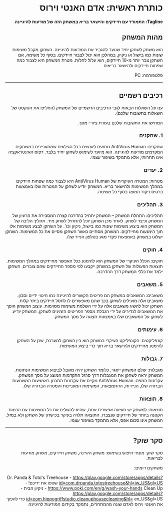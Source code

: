 <div dir='rtl' lang='he'>

# כותרת ראשית: אדם האנטי וירוס

**Tagline: התמודד עם חיידקים והישאר בריא במשחק הזה של מודעות להיגיינה**

## מהות המשחק
 הוא משחק לשחקן יחיד שנועד להגביר את המודעות להיגיינה. השחקן מקבל משימות שונות כמו בישול או ניקיון, במהלכן הוא יכול לצבור חיידקים. בסוף כל משימה, אם השחקן צבר יותר מ-10 חיידקים, הוא עלול לחלות. מטרת המשחק היא לצבור כמה שפחות חיידקים ולהישאר בריאים

 פלטפורמה: PC

---


## רכיבים רשמיים

ענו על השאלות הבאות לגבי הרכיבים הרשמיים של המשחק
(החליפו את הטקסט של השאלות בתשובות שלכם).

המחישו את התשובות שלכם בעזרת ציורי-מסך.

### 1. שחקנים
  
שחקנים: AntiVirus Human מתאים לאנשים בכל הגילאים שמתעניינים במשחקים המקדמים מודעות להיגיינה. הוא מיועד לשימוש לשחקן יחיד בלבד. דפוס האינטראקציה אינו תחרותי, אלא מתמקד בשיפור עצמי.

### 2. יעדים
  
מטרות: המטרה העיקרית של AntiVirus Human היא לצבור כמה שפחות חיידקים במהלך המשימות ולהישאר בריא. המשחק יודיע לשחקן על המטרות שלו באמצעות כרטיס ניקוד המוצג בסוף כל משימה.


### 3. תהליכים
  
תהליכים: התחלת המשחק – המשחק יתחיל בהדרכה קצרה המסבירה את הרעיון של המשחק וכיצד לשחק. לאחר מכן השחקן יוכל להתחיל לשחק מיד. תהליך הליבה של המשחק הוא ביצוע משימות שונות כמו בישול, ניקיון וכו'. על השחקן לבצע משימות אלו תוך הימנעות מחיידקים. המשחק מסתיים כאשר השחקן מסיים את כל המשימות. השחקן ישלוט במשחק באמצעות פקדי מגע בטלפון הנייד שלו.
  
### 4. חוקים
  
חוקים: הכלל העיקרי של המשחק הוא להימנע ככל האפשר מחיידקים במהלך המשימות. תוצאות הפעולות של השחקן במשחק ייקבעו לפי מספר החיידקים שהם צוברים. השחקן ילמד את כללי המשחק דרך ההדרכה.

### 5. משאבים
  
משאבים: המשאבים במשחק הם פריטים הקשורים להיגיינה כמו חיטוי ידיים וסבון. משאבים אלה מועילים לשחקן בכך שהם מאפשרים לו לחסל חיידקים ביתר קלות. השחקן יכול להשיג משאבים אלה על ידי השלמת משימות מסוימות. עיצוב המשחק הופך את המשאבים לנדירים על ידי הגבלת מספר הפריטים הזמינים לשחקן. המשחק יודיע לשחקן על המשאבים שלו באמצעות תצוגה על מסך המשחק.

### 6. עימותים
  
קונפליקטים: הקונפליקט העיקרי במשחק הוא בין השחקן למערכת, שכן על השחקן להימנע מחיידקים ולהישאר בריא תוך כדי ביצוע המשימות.


### 7. גבולות
  
מגבלות: עולם המשחק ייסגר, כלומר השחקן יהיה מוגבל לביצוע המשימות הנתונות. המשחק יראה לשחקן את המגבלות דרך סרגל התקדמות המוצג על מסך המשחק.
עקרונות המפה: AntiVirus Human מקיים את עקרונות התכנון באמצעות המשמעות הברורה שלו, הניידות, ההתמצאות, המשימות המעניינות והמטרה הברורה שלו.


### 8. תוצאות
תוצאות: למשחק יש תוצאה אפשרית אחת, שהיא להשלים את כל המשימות עם הכמות הקטנה ביותר של חיידקים שנצברו. התוצאה תלויה בעיקר בכישרון של השחקן ולא במזל. המשחק אינו סכום אפס, אלא מתמקד בשיפור עצמי.

---

## סקר שוק?
  
סקר שוק: מונחי חיפוש בשימוש: משחק היגיינה, משחק חיידקים, משחק מודעות לבריאות.
  
  משחקים דומים:

Dr. Panda & Toto's Treehouse - https://play.google.com/store/apps/details?id=com.drpanda.totostreehouse&hl=iw_US&gl=US שטפו את ידיכם! - https://www.poki.com/en/g/wash-your-hands Clean Up - ניקיון הבית - https://play.google.com/store/apps/details?id=com.hippogriffstudio.cleanuphousecleaning&hl= en_US&gl=US כדי להפוך את האנטי וירוס לאדם שונה מהמתחרים, נתמקד בקידום המודעות להיגיינה


</div>
